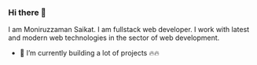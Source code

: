 ### Hi there 👋
I am Moniruzzaman Saikat. I am fullstack web developer. I work with latest and modern web technologies in the sector of web development. 

 
 
- 🔭 I’m currently building a lot of projects 🔥🔥 
 
 
